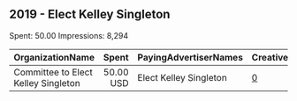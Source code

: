 ## 2019 - Elect Kelley Singleton 
Spent: 50.00
Impressions: 8,294

|OrganizationName|Spent|PayingAdvertiserNames|CreativeUrls|Impressions|Genders|AgeBrackets|CountryCodes|BillingAddresses|CandidateBallotInformation|
|:---|---:|:---|:---|---:|:---|:---|:---|:---|:---|
|Committee to Elect Kelley Singleton|50.00 USD|Elect Kelley Singleton|[0](https://www.snap.com/political-ads/asset/84d0763c38c7e8d9b333f985a7c2c567c3d44ddaa4d7eabaef21f90b3e49c677?mediaType=jpg)|8,294|||united states|US|Kelley Singleton|

